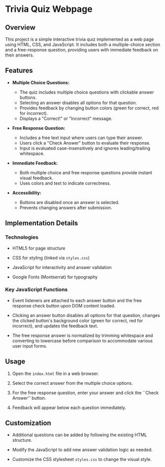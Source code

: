 # Trivia Quiz Webpage



## Overview

This project is a simple interactive trivia quiz implemented as a web page using HTML, CSS, and JavaScript. It includes both a multiple-choice section and a free-response question, providing users with immediate feedback on their answers.

## Features

- **Multiple Choice Questions:**  
  - The quiz includes multiple choice questions with clickable answer buttons.  
  - Selecting an answer disables all options for that question.  
  - Provides feedback by changing button colors (green for correct, red for incorrect).  
  - Displays a "Correct!" or "Incorrect" message.

- **Free Response Question:**  
  - Includes a free text input where users can type their answer.  
  - Users click a "Check Answer" button to evaluate their response.  
  - Input is evaluated case-insensitively and ignores leading/trailing whitespace.

- **Immediate Feedback:**  
  - Both multiple choice and free response questions provide instant visual feedback.  
  - Uses colors and text to indicate correctness.

- **Accessibility:**  
  - Buttons are disabled once an answer is selected.  
  - Prevents changing answers after submission.

## Implementation Details

### Technologies

- HTML5 for page structure

- CSS for styling (linked via `styles.css`)

- JavaScript for interactivity and answer validation

- Google Fonts (Montserrat) for typography

### Key JavaScript Functions

- Event listeners are attached to each answer button and the free response check button upon DOM content loaded.

- Clicking an answer button disables all options for that question, changes the clicked button's background color (green for correct, red for incorrect), and updates the feedback text.

- The free response answer is normalized by trimming whitespace and converting to lowercase before comparison to accommodate various user input forms.

## Usage

1. Open the `index.html` file in a web browser.

2. Select the correct answer from the multiple choice options.

3. For the free response question, enter your answer and click the ``Check Answer'' button.

4. Feedback will appear below each question immediately.

## Customization

- Additional questions can be added by following the existing HTML structure.

- Modify the JavaScript to add new answer validation logic as needed.

- Customize the CSS stylesheet `styles.css` to change the visual style.

